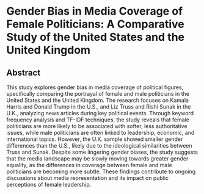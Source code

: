 # Gender Bias in Media Coverage of Female Politicians: A Comparative Study of the United States and the United Kingdom

## Abstract
This study explores gender bias in media coverage of political figures, specifically comparing the portrayal of female and male politicians in the United States and the United Kingdom. The research focuses on Kamala Harris and Donald Trump in the U.S., and Liz Truss and Rishi Sunak in the U.K., analyzing news articles during key political events. Through keyword frequency analysis and TF-IDF techniques, the study reveals that female politicians are more likely to be associated with softer, less authoritative issues, while male politicians are often linked to leadership, economic, and international topics. However, the U.K. sample showed smaller gender differences than the U.S., likely due to the ideological similarities between Truss and Sunak. Despite some lingering gender biases, the study suggests that the media landscape may be slowly moving towards greater gender equality, as the differences in coverage between female and male politicians are becoming more subtle. These findings contribute to ongoing discussions about media representation and its impact on public perceptions of female leadership.
